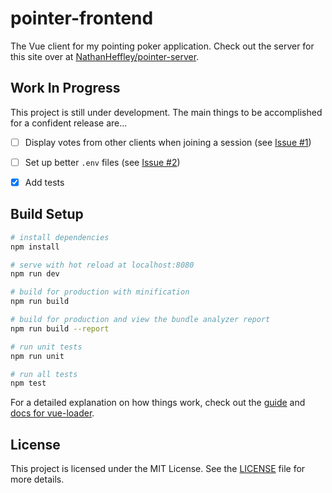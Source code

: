 # pointer-frontend

The Vue client for my pointing poker application. Check out the server for this site over at [NathanHeffley/pointer-server](https://github.com/NathanHeffley/pointer-server).

## Work In Progress

This project is still under development. The main things to be accomplished for a confident release are...

- [ ] Display votes from other clients when joining a session (see [Issue #1](https://github.com/NathanHeffley/pointer-frontend/issues/1))

- [ ] Set up better `.env` files (see [Issue #2](https://github.com/NathanHeffley/pointer-frontend/issues/2))

- [x] Add tests

## Build Setup

``` bash
# install dependencies
npm install

# serve with hot reload at localhost:8080
npm run dev

# build for production with minification
npm run build

# build for production and view the bundle analyzer report
npm run build --report

# run unit tests
npm run unit

# run all tests
npm test
```

For a detailed explanation on how things work, check out the [guide](http://vuejs-templates.github.io/webpack/) and [docs for vue-loader](http://vuejs.github.io/vue-loader).

## License

This project is licensed under the MIT License. See the [LICENSE](license) file for more details.
